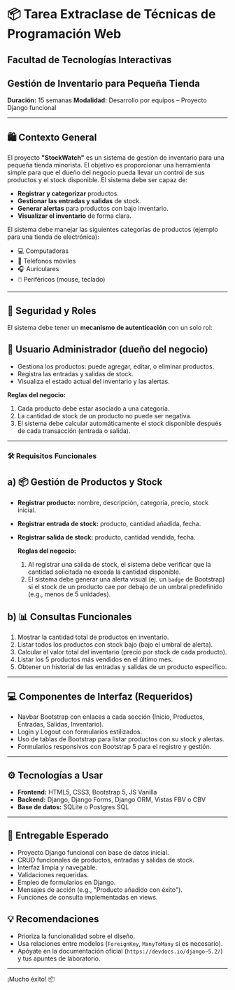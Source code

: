 # 📦 Tarea Extraclase de Técnicas de Programación Web

## Facultad de Tecnologías Interactivas

## Gestión de Inventario para Pequeña Tienda

**Duración:** 15 semanas
**Modalidad:** Desarrollo por equipos – Proyecto Django funcional

---

## 🛍️ Contexto General

El proyecto **"StockWatch"** es un sistema de gestión de inventario para una pequeña tienda minorista. El objetivo es proporcionar una herramienta simple para que el dueño del negocio pueda llevar un control de sus productos y el stock disponible. El sistema debe ser capaz de:

- **Registrar y categorizar** productos.
- **Gestionar las entradas y salidas** de stock.
- **Generar alertas** para productos con bajo inventario.
- **Visualizar el inventario** de forma clara.

El sistema debe manejar las siguientes categorías de productos (ejemplo para una tienda de electrónica):

- 💻 Computadoras
- 📱 Teléfonos móviles
- 🎧 Auriculares
- 🖱️ Periféricos (mouse, teclado)

---

## 🔐 Seguridad y Roles

El sistema debe tener un **mecanismo de autenticación** con un solo rol:

## 👤 Usuario Administrador (dueño del negocio)

- Gestiona los productos: puede agregar, editar, o eliminar productos.
- Registra las entradas y salidas de stock.
- Visualiza el estado actual del inventario y las alertas.

**Reglas del negocio:**

1. Cada producto debe estar asociado a una categoría.
2. La cantidad de stock de un producto no puede ser negativa.
3. El sistema debe calcular automáticamente el stock disponible después de cada transacción (entrada o salida).

---

### 🛠️ Requisitos Funcionales

## a) 📦 Gestión de Productos y Stock

- **Registrar producto:** nombre, descripción, categoría, precio, stock inicial.
- **Registrar entrada de stock:** producto, cantidad añadida, fecha.
- **Registrar salida de stock:** producto, cantidad vendida, fecha.

  **Reglas del negocio:**

  1. Al registrar una salida de stock, el sistema debe verificar que la cantidad solicitada no exceda la cantidad disponible.
  2. El sistema debe generar una alerta visual (ej. un `badge` de Bootstrap) si el stock de un producto cae por debajo de un umbral predefinido (e.g., menos de 5 unidades).

## b) 📊 Consultas Funcionales

1. Mostrar la cantidad total de productos en inventario.
2. Listar todos los productos con stock bajo (bajo el umbral de alerta).
3. Calcular el valor total del inventario (precio por stock de cada producto).
4. Listar los 5 productos más vendidos en el último mes.
5. Obtener un historial de las entradas y salidas de un producto específico.

---

## 💻 Componentes de Interfaz (Requeridos)

- Navbar Bootstrap con enlaces a cada sección (Inicio, Productos, Entradas, Salidas, Inventario).
- Login y Logout con formularios estilizados.
- Uso de tablas de Bootstrap para listar productos con su stock y alertas.
- Formularios responsivos con Bootstrap 5 para el registro y gestión.

---

## ⚙️ Tecnologías a Usar

- **Frontend:** HTML5, CSS3, Bootstrap 5, JS Vanilla
- **Backend:** Django, Django Forms, Django ORM, Vistas FBV o CBV
- **Base de datos:** SQLite o Postgres SQL

---

## 📁 Entregable Esperado

- Proyecto Django funcional con base de datos inicial.
- CRUD funcionales de productos, entradas y salidas de stock.
- Interfaz limpia y navegable.
- Validaciones requeridas.
- Empleo de formularios en Django.
- Mensajes de acción (e.g., "Producto añadido con éxito").
- Funciones de consulta implementadas en views.

## 💡 Recomendaciones

- Prioriza la funcionalidad sobre el diseño.
- Usa relaciones entre modelos (`ForeignKey`, `ManyToMany` si es necesario).
- Apóyate en la documentación oficial (`https://devdocs.io/django~5.2/`) y tus apuntes de laboratorio.

---

¡Mucho éxito! 📦
